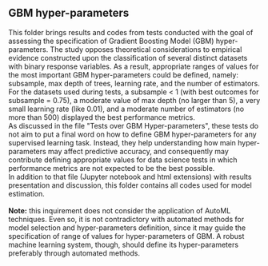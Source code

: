 ## GBM hyper-parameters

This folder brings results and codes from tests conducted with the goal of assessing the specification of Gradient Boosting Model (GBM) hyper-parameters. The study opposes theoretical considerations to empirical evidence constructed upon the classification of several distinct datasets with binary response variables. As a result, appropriate ranges of values for the most important GBM hyper-parameters could be defined, namely: subsample, max depth of trees, learning rate, and the number of estimators. For the datasets used during tests, a subsample < 1 (with best outcomes for subsample = 0.75), a moderate value of max depth (no larger than 5), a very small learning rate (like 0.01), and a moderate number of estimators (no more than 500) displayed the best performance metrics.
<br>
As discussed in the file "Tests over GBM Hyper-parameters", these tests do not aim to put a final word on how to define GBM hyper-parameters for any supervised learning task. Instead, they help understanding how main hyper-parameters may affect predictive accuracy, and consequently may contribute defining appropriate values for data science tests in which performance metrics are not expected to be the best possible.
<br>
In addition to that file (Jupyter notebook and html extensions) with results presentation and discussion, this folder contains all codes used for model estimation.
<br>
<br>
**Note:** this inquirement does not consider the application of AutoML techniques. Even so, it is not contradictory with automated methods for model selection and hyper-parameters definition, since it may guide the specification of range of values for hyper-parameters of GBM. A robust machine learning system, though, should define its hyper-parameters preferably through automated methods.
